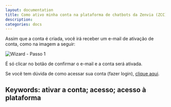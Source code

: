 ```yaml
---
layout: documentation
title: Como ativo minha conta na plataforma de chatbots da Zenvia (ZCC)?
description: 
categories: docs
---
```


Assim que a conta é criada, você irá receber um e-mail de ativação de conta, como na imagem a seguir:

![Wizard - Passo 1](https://raw.githubusercontent.com/zenvia/zenvia.github.io/master/assets/img/wizard/imagem1.png)

É só clicar no botão de confirmar o e-mail e a conta será ativada.

Se você tem dúvida de como acessar sua conta (fazer login), [clique aqui](https://www.loginnazcc.com).


## Keywords: ativar a conta; acesso; acesso à plataforma
